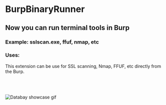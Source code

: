 # BurpBinaryRunner
## Now you can run terminal tools in Burp
### Example: sslscan.exe, ffuf, nmap, etc

### Uses:
This extension can be use for SSL scanning, Nmap, FFUF, etc directly from the Burp.


</br>
</br>
</br>


<img src="https://github.com/crazywifi/BurpBinaryRunner/blob/main/BurpBinaryRunner.gif" alt="Databay showcase gif" title="BurpBinaryRunner"/>

